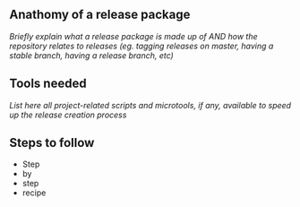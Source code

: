 ## Anathomy of a release package

_Briefly explain what a release package is made up of AND how the repository relates to releases (eg. tagging releases on master, having a stable branch, having a release branch, etc)_

## Tools needed

_List here all project-related scripts and microtools, if any, available to speed up the release creation process_

## Steps to follow

* Step
* by
* step
* recipe
